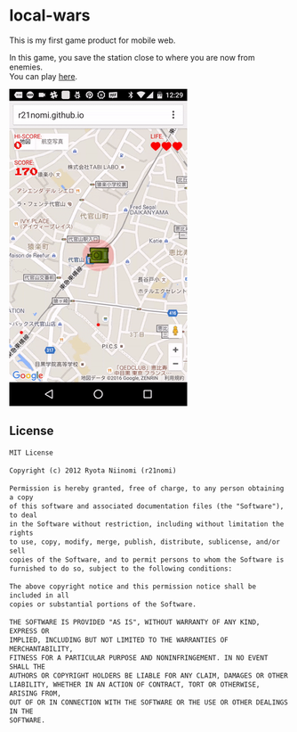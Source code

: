 # local-wars
This is my first game product for mobile web.  

In this game, you save the station close to where you are now from enemies.  
You can play [here](http://r21nomi.github.io/local-wars/).

![](art/art.gif)

## License
```
MIT License

Copyright (c) 2012 Ryota Niinomi (r21nomi)

Permission is hereby granted, free of charge, to any person obtaining a copy
of this software and associated documentation files (the "Software"), to deal
in the Software without restriction, including without limitation the rights
to use, copy, modify, merge, publish, distribute, sublicense, and/or sell
copies of the Software, and to permit persons to whom the Software is
furnished to do so, subject to the following conditions:

The above copyright notice and this permission notice shall be included in all
copies or substantial portions of the Software.

THE SOFTWARE IS PROVIDED "AS IS", WITHOUT WARRANTY OF ANY KIND, EXPRESS OR
IMPLIED, INCLUDING BUT NOT LIMITED TO THE WARRANTIES OF MERCHANTABILITY,
FITNESS FOR A PARTICULAR PURPOSE AND NONINFRINGEMENT. IN NO EVENT SHALL THE
AUTHORS OR COPYRIGHT HOLDERS BE LIABLE FOR ANY CLAIM, DAMAGES OR OTHER
LIABILITY, WHETHER IN AN ACTION OF CONTRACT, TORT OR OTHERWISE, ARISING FROM,
OUT OF OR IN CONNECTION WITH THE SOFTWARE OR THE USE OR OTHER DEALINGS IN THE
SOFTWARE.
```

